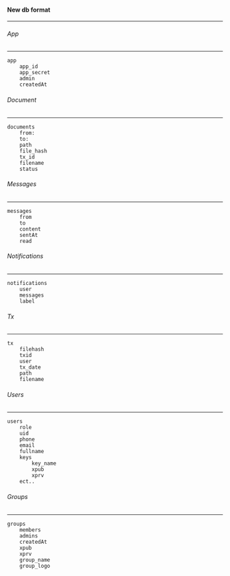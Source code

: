 #### New db format
----

###### App
----
~~~~
app
	app_id
	app_secret
	admin
	createdAt
~~~~

###### Document
----
~~~~
documents
	from:
	to:
	path
	file_hash
	tx_id
	filename
	status
~~~~

###### Messages
----
~~~~
messages
	from
	to
	content
	sentAt
	read
~~~~

###### Notifications
----
~~~~
notifications
	user
	messages
	label
~~~~

###### Tx
----
~~~~
tx
	filehash
	txid
	user	
	tx_date
	path
	filename
~~~~

###### Users
----
~~~~
users
	role
	uid
	phone
	email
	fullname
	keys
		key_name
		xpub
		xprv
	ect..
~~~~

###### Groups
----
~~~~
groups
	members
	admins
	createdAt
	xpub
	xprv
	group_name
	group_logo
~~~~



